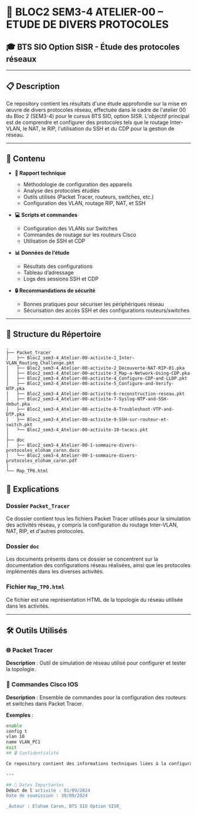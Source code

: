 # 📄 BLOC2 SEM3-4 ATELIER-00 – ETUDE DE DIVERS PROTOCOLES

## 🎓 BTS SIO Option SISR - Étude des protocoles réseaux

---

## 📋 Description

Ce repository contient les résultats d'une étude approfondie sur la mise en œuvre de divers protocoles réseau, effectuée dans le cadre de l'atelier 00 du Bloc 2 (SEM3-4) pour le cursus BTS SIO, option SISR. L'objectif principal est de comprendre et configurer des protocoles tels que le routage Inter-VLAN, le NAT, le RIP, l'utilisation du SSH et du CDP pour la gestion de réseau.

---

## 📂 Contenu

- **📝 Rapport technique**
  - Méthodologie de configuration des appareils
  - Analyse des protocoles étudiés
  - Outils utilisés (Packet Tracer, routeurs, switches, etc.)
  - Configuration des VLAN, routage RIP, NAT, et SSH

- **💻 Scripts et commandes**
  - Configuration des VLANs sur Switches
  - Commandes de routage sur les routeurs Cisco
  - Utilisation de SSH et CDP

- **📊 Données de l’étude**
  - Résultats des configurations
  - Tableau d’adressage
  - Logs des sessions SSH et CDP

- **🔒 Recommandations de sécurité**
  - Bonnes pratiques pour sécuriser les périphériques réseau
  - Sécurisation des accès SSH et des configurations routeurs/switches

---

## 📂 Structure du Répertoire

```plaintext
.
├── Packet_Tracer
│   ├── Bloc2_sem3-4_Atelier-00-activite-1_Inter-VLAN_Routing_Challenge.pkt
│   ├── Bloc2_sem3-4_Atelier-00-activite-2_Découverte-NAT-RIP-01.pka
│   ├── Bloc2_sem3-4_Atelier-00-activite-3_Map-a-Network-Using-CDP.pka
│   ├── Bloc2_sem3-4_Atelier-00-activite-4_Configure-CDP-and-LLDP.pkt
│   ├── Bloc2_sem3-4_Atelier-00-activite-5_Configure-and-Verify-NTP.pka
│   ├── Bloc2_sem3-4_Atelier-00-activite-6-reconstruction-reseau.pkt
│   ├── Bloc2_sem3-4_Atelier-00-activite-7-Syslog-NTP-and-SSH-debut.pka
│   ├── Bloc2_sem3-4_Atelier-00-activite-8-Troubleshoot-VTP-and-DTP.pka
│   ├── Bloc2_sem3-4_Atelier-00-activite-9-SSH-sur-routeur-et-switch.pkt
│   └── Bloc2_sem3-4_Atelier-00-activite-10-tacacs.pkt
│
├── doc
│   ├── Bloc2_sem3-4_Atelier-00-1-sommaire-divers-protocoles_eloham_caron.docx
│   └── Bloc2_sem3-4_Atelier-00-1-sommaire-divers-protocoles_eloham_caron.pdf
│
└── Map_TP0.html
```
## 📑 Explications

### Dossier `Packet_Tracer`
Ce dossier contient tous les fichiers Packet Tracer utilisés pour la simulation des activités réseau, y compris la configuration du routage Inter-VLAN, NAT, RIP, et d'autres protocoles.

### Dossier `doc`
Les documents présents dans ce dossier se concentrent sur la documentation des configurations réseau réalisées, ainsi que les protocoles implémentés dans les diverses activités.

### Fichier `Map_TP0.html`
Ce fichier est une représentation HTML de la topologie du réseau utilisée dans les activités.

---

## 🛠️ Outils Utilisés

### 🌐 Packet Tracer
**Description** : Outil de simulation de réseau utilisé pour configurer et tester la topologie.

### 🔧 Commandes Cisco IOS
**Description** : Ensemble de commandes pour la configuration des routeurs et switches dans Packet Tracer.

**Exemples** :

```bash
enable
config t
vlan 10
name VLAN_PC1
exit
## 🔒 Confidentialité

Ce repository contient des informations techniques liées à la configuration des protocoles réseau. La diffusion est restreinte aux membres autorisés du programme BTS SIO.

---

## 📅 Dates Importantes
Début de l'activité : 01/09/2024  
Date de soumission : 30/09/2024  

_Auteur : Eloham Caron, BTS SIO Option SISR_
